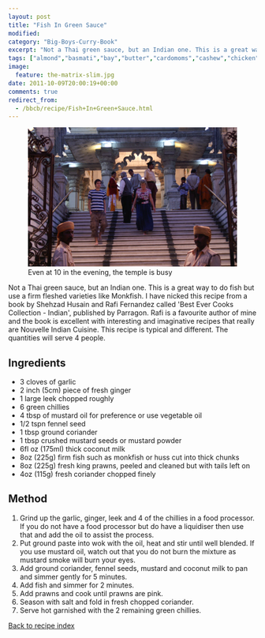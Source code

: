 ```yaml
---
layout: post
title: "Fish In Green Sauce"
modified:
category: "Big-Boys-Curry-Book"
excerpt: "Not a Thai green sauce, but an Indian one. This is a great way to"
tags: ["almond","basmati","bay","butter","cardomoms","cashew","chicken","cinnamon","cloves","cumin","ghee","lamb","mace","nuts","pepper","rice","saffron","turmeric"]
image:
  feature: the-matrix-slim.jpg
date: 2011-10-09T20:00:19+00:00
comments: true
redirect_from: 
  - /bbcb/recipe/Fish+In+Green+Sauce.html
---
```


<figure>
	<a href="/images/bbcb/pict1480.jpg" alt="Temple, Calcutta, India" title="Temple, Calcutta, India &#169; Ashley Kitson 13/09/2011"><img src="/images/bbcb/pict1480.jpg"/></a>
	<figcaption>Even at 10 in the evening, the temple is busy</figcaption>
</figure>

Not a Thai green sauce, but an Indian one. This is a great way to do fish but use a firm fleshed varieties like Monkfish. I have nicked this recipe from a book by Shehzad Husain and Rafi Fernandez called 'Best Ever Cooks Collection - Indian'</a>, published by Parragon. Rafi is a favourite author of mine and the book is excellent with interesting and imaginative recipes that really are Nouvelle Indian Cuisine. This recipe is typical and different. The quantities will serve 4 people.
        
## Ingredients
        
<ul><li>3 cloves of garlic</li><li>2 inch (5cm) piece of fresh ginger</li><li>1 large leek chopped roughly</li><li>6 green chillies</li><li>4 tbsp of mustard oil for preference or use vegetable oil</li><li>1/2 tspn fennel seed</li><li>1 tbsp ground coriander</li><li>1 tbsp crushed mustard seeds or mustard powder</li><li>6fl oz (175ml) thick coconut milk</li><li>8oz (225g) firm fish such as monkfish or huss cut into thick chunks</li><li>8oz (225g) fresh king prawns, peeled and cleaned but with tails left on</li><li>4oz (115g) fresh coriander chopped finely</li></ul>
        
## Method

<ol><li>Grind up the garlic, ginger, leek and 4 of the chillies in a food processor. If you do not have a food processor but do have a liquidiser then use that and add the oil to assist the process.</li><li>Put ground paste into wok with the oil, heat and stir until well blended. If you use mustard oil, watch out that you do not burn the mixture as mustard    smoke will burn your eyes.</li><li>Add ground coriander, fennel seeds, mustard and coconut milk to pan and simmer gently for 5 minutes.</li><li>Add fish and simmer for 2 minutes.</li><li>Add prawns and cook until prawns are pink.</li><li>Season with salt and fold in fresh chopped coriander.</li><li>Serve hot garnished with the 2 remaining green chillies.</li></ol>   

<a href="/bbcb">Back to recipe index</a>      